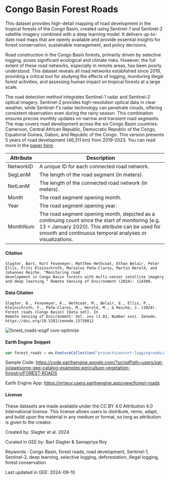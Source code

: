 # Congo Basin Forest Roads

This dataset provides high-detail mapping of road development in the tropical forests of the Congo Basin, created using Sentinel-1 and Sentinel-2 satellite imagery combined with a deep learning model. It delivers up-to-date road maps that are openly available and provide essential insights for forest conservation, sustainable management, and policy decisions.

Road construction in the Congo Basin forests, primarily driven by selective logging, poses significant ecological and climate risks. However, the full extent of these road networks, especially in remote areas, has been poorly understood. This dataset reveals all road networks established since 2019, providing a critical tool for studying the effects of logging, monitoring illegal forest activities, and assessing human impact on tropical forests at a large scale.

The road detection method integrates Sentinel-1 radar and Sentinel-2 optical imagery. Sentinel-2 provides high-resolution optical data in clear weather, while Sentinel-1's radar technology can penetrate clouds, offering consistent observation even during the rainy season. This combination ensures precise monthly updates on narrow and transient road segments. The map covers road development across the six Congo Basin countries: Cameroon, Central African Republic, Democratic Republic of the Congo, Equatorial Guinea, Gabon, and Republic of the Congo. This version presents 5 years of road development (46,311 km) from 2019-2023. You can read more in the [paper here](https://www.sciencedirect.com/science/article/pii/S0034425724004061).


| **Attribute** | **Description** |
|---------------|-----------------|
| NetworkID     | A unique ID for each connected road network. |
| SegLenM       | The length of the road segment (in meters). |
| NetLenM       | The length of the connected road network (in meters). |
| Month         | The road segment opening month. |
| Year          | The road segment opening year. |
| MonthNum      | The road segment opening month, depicted as a continuing count since the start of monitoring (e.g. 13 = January 2020). This attribute can be used for smooth and continuous temporal analyses or visualizations. |


#### Citation

```
Slagter, Bart, Kurt Fesenmyer, Matthew Hethcoat, Ethan Belair, Peter Ellis, Fritz Kleinschroth, Marielos Peña-Claros, Martin Herold, and Johannes Reiche. "Monitoring road
development in Congo Basin forests with multi-sensor satellite imagery and deep learning." Remote Sensing of Environment (2024): 114380.
```

#### Data Citation

```
Slagter, B., Fesenmyer, K., Hethcoat, M., Belair, E., Ellis, P., Kleinschroth, F., Peña-Claros, M., Herold, M., & Reiche, J. (2024). Forest roads (Congo Basin) [Data set]. In
Remote Sensing of Environment: Vol. xxx (1.02, Number xxx). Zenodo. https://doi.org/10.5281/zenodo.13739812
```

![forest_roads-ezgif com-optimize](https://github.com/user-attachments/assets/833ef019-504a-41a1-b934-0a2b1feb47fe)

#### Earth Engine Snippet

```js
var forest_roads = ee.FeatureCollection("projects/wurnrt-loggingroads/assets/distribution/forestroads_afr_2019-01_2023-12")
```

Sample Code: https://code.earthengine.google.com/?scriptPath=users/sat-io/awesome-gee-catalog-examples:agriculture-vegetation-forestry/FOREST-ROADS

Earth Engine App: https://nrtwur.users.earthengine.app/view/forest-roads

#### License
These datasets are made available under the CC BY 4.0 Attribution 4.0 International license. This license allows users to distribute, remix, adapt, and build upon the material in any medium or format, so long as attribution is given to the creator.

Created by: Slagter et al. 2024

Curated in GEE by: Bart Slagter & Samapriya Roy

Keywords : Congo Basin, forest roads, road development, Sentinel-1, Sentinel-2, deep learning, selective logging, deforestation, illegal logging, forest conservation

Last updated in GEE: 2024-09-10


